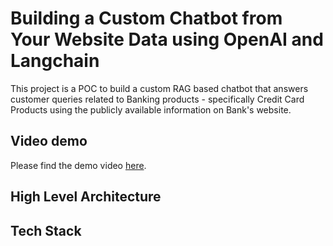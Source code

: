 # Building a Custom Chatbot from Your Website Data using OpenAI and Langchain

This project is a POC to build a custom RAG based chatbot that answers customer queries related to Banking products - specifically Credit Card Products using the publicly available information on Bank's website. 

## Video demo
Please find the demo video [here]( ).

## High Level Architecture

## Tech Stack
